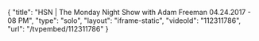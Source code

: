 {
    "title": "HSN | The Monday Night Show with Adam Freeman 04.24.2017 - 08 PM",
    "type": "solo",
    "layout": "iframe-static",
    "videoId": "112311786",
    "url": "\/tvpembed\/112311786"
}